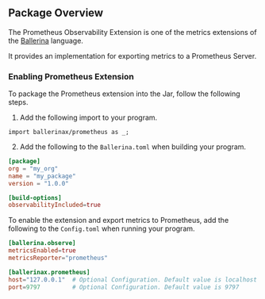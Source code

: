 ## Package Overview

The Prometheus Observability Extension is one of the metrics extensions of the <a target="_blank" href="https://ballerina.io/">Ballerina</a> language.

It provides an implementation for exporting metrics to a Prometheus Server.

### Enabling Prometheus Extension

To package the Prometheus extension into the Jar, follow the following steps.
1. Add the following import to your program.
```ballerina
import ballerinax/prometheus as _;
```

2. Add the following to the `Ballerina.toml` when building your program.
```toml
[package]
org = "my_org"
name = "my_package"
version = "1.0.0"

[build-options]
observabilityIncluded=true
```

To enable the extension and export metrics to Prometheus, add the following to the `Config.toml` when running your program.
```toml
[ballerina.observe]
metricsEnabled=true
metricsReporter="prometheus"

[ballerinax.prometheus]
host="127.0.0.1"  # Optional Configuration. Default value is localhost
port=9797         # Optional Configuration. Default value is 9797
```
